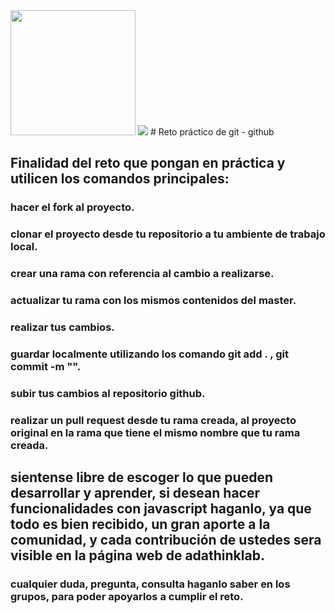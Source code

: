 <img src="https://scontent.flim16-3.fna.fbcdn.net/v/t1.0-9/58711623_291181928450310_5112829485493780480_o.png?_nc_cat=104&_nc_sid=85a577&_nc_eui2=AeG1IOqjA3DdgnmvaUUG_IuLOPVLxdJ-Ov049UvF0n46_aju11Ags7x4ZaOjOG9qKUh-9sZrmjM-LKUlHiWXSS-t&_nc_ohc=fvdQ1HQvJNkAX_JOugx&_nc_ht=scontent.flim16-3.fna&oh=8cdd0e0aaaa63eaa6bcc94cc4924add1&oe=5EC93E09" width="200" height="200" />

<img src="https://www.syloper.com/wp-content/uploads/git_destacada-1024x426.png" />
# Reto práctico de git - github

## Finalidad del reto que pongan en práctica y utilicen los comandos principales:

### hacer el fork al proyecto.
### clonar el proyecto desde tu repositorio a tu ambiente de trabajo local.
### crear una rama con referencia al cambio a realizarse.
### actualizar tu rama con los mismos contenidos del master.
### realizar tus cambios.
### guardar localmente utilizando los comando git add . , git commit -m "".
### subir tus cambios al repositorio github.
### realizar un pull request desde tu rama creada, al proyecto original en la rama que tiene el mismo nombre que tu rama creada.

## sientense libre de escoger lo que pueden desarrollar y aprender, si desean hacer funcionalidades con javascript haganlo, ya que todo es bien recibido, un gran aporte a la comunidad, y cada contribución de ustedes sera visible en la página web de adathinklab.

### cualquier duda, pregunta, consulta haganlo saber en los grupos, para poder apoyarlos a cumplir el reto.

